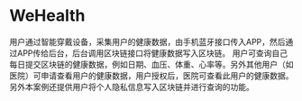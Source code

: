 # WeHealth

用户通过智能穿戴设备，采集用户的健康数据，由手机蓝牙接口传入APP，然后通过APP传给后台，后台调用区块链接口将健康数据写入区块链。
用户可查询自己每日提交区块链的健康数据，例如日期、血压、体重、心率等。另外其他用户（如医院）可申请查看用户的健康数据，用户授权后，医院可查看此用户的健康数据。
另外本案例还提供用户将个人隐私信息写入区块链并进行查询的功能。
